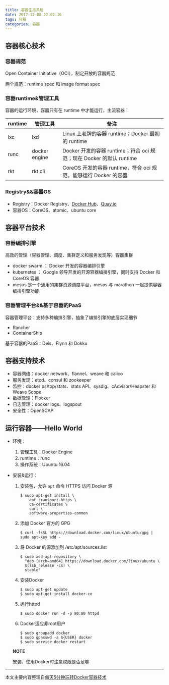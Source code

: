 ```yaml
---
title: 容器生态系统
date: 2017-12-08 22:02:16
tags: 容器
categories: 容器
---
```


## 容器核心技术

### 容器规范

Open Container Initiative（OCI），制定开放的容器规范

两个规范：runtime spec 和 image format spec

### 容器runtime&管理工具

容器的运行环境，容器只有在 runtime 中才能运行，主流容器：

| runtime | 管理工具          | 备注                                       |
| ------- | ------------- | ---------------------------------------- |
| lxc     | lxd           | Linux 上老牌的容器 runtime；Docker 最初的 runtime  |
| runc    | docker engine | Docker 开发的容器 runtime；符合 oci 规范；现在 Docker 的默认 runtime |
| rkt     | rkt cli       | CoreOS 开发的容器 runtime，符合 oci 规范，能够运行 Docker 的容器 |

### Registry&&容器OS

- Registry：Docker Registry、[Docker Hub]([https://hub.docker.com]())、[Quay.io](https://quay.io/)
- 容器OS：CoreOS、atomic、ubuntu core

## 容器平台技术

### 容器编排引擎

高效的管理（容器管理、调度、集群定义和服务发现等）容器集群

- docker swarm ： Docker 开发的容器编排引擎
- kubernetes ： Google 领导开发的开源容器编排引擎，同时支持 Docker 和 CoreOS 容器
- mesos 是一个通用的集群资源调度平台，mesos 与 marathon 一起提供容器编排引擎功能

### 容器管理平台&&基于容器的PaaS

容器管理平台：支持多种编排引擎，抽象了编排引擎的底层实现细节

- Rancher
- ContainerShip

基于容器的PaaS：Deis、Flynn 和 Dokku

## 容器支持技术

- 容器网络：docker network、flannel、weave 和 calico
- 服务发现：etcd、consul 和 zookeeper
- 监控：docker ps/top/stats、stats API、sysdig、cAdvisor/Heapster 和 Weave Scope
- 数据管理：Flocker
- 日志管理：docker logs、logspout
- 安全性：OpenSCAP


## 运行容器——Hello World

- 环境：

  1. 管理工具：Docker Engine
  2. runtime：runc
  3. 操作系统：Ubuntu 16.04

- 安装&运行：

  1. 安装包，允许 `apt` 命令 HTTPS 访问 Docker 源

     ```shell
     $ sudo apt-get install \
         apt-transport-https \
         ca-certificates \
         curl \
         software-properties-common
     ```

  2. 添加 Docker 官方的 GPG

     `$ curl -fsSL https://download.docker.com/linux/ubuntu/gpg | sudo apt-key add -`

  3. 将 Docker 的源添加到 /etc/apt/sources.list

     ```shell
     $ sudo add-apt-repository \
       "deb [arch=amd64] https://download.docker.com/linux/ubuntu \
       $(lsb_release -cs) \
       stable"
     ```

  4. 安装Docker

     ```shell
     $ sudo apt-get update
     $ sudo apt-get install docker-ce
     ```

  5. 运行httpd

     ```shell
     $ sudo docker run -d -p 80:80 httpd
     ```

  6. Docker适应非root用户

     ```shell
     $ sudo groupadd docker
     $ sudo gpasswd -a ${USER} docker
     $ sudo service docker restart
     ```

  **NOTE**

  安装、使用Docker时注意权限是否足够

---

本文主要内容整理自[每天5分钟玩转Docker容器技术](https://mp.weixin.qq.com/s/7o8QxGydMTUe4Q7Tz46Diw)
